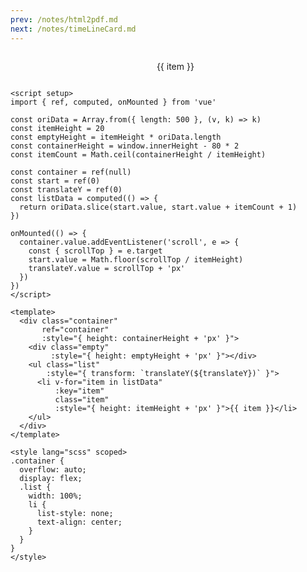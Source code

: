 ```yaml
---
prev: /notes/html2pdf.md
next: /notes/timeLineCard.md
---
```


<div class="container"
     ref="container"
     :style="{ height: containerHeight + 'px' }">
  <div class="empty"
       :style="{ height: emptyHeight + 'px' }"></div>
  <ul class="list"
      :style="{ transform: `translateY(${translateY})` }">
    <li v-for="item in listData"
        :key="item"
        class="item"
        :style="{ height: itemHeight + 'px' }">{{ item }}</li>
  </ul>
</div>

<script setup>
import { ref, computed, onMounted } from 'vue'

const oriData = Array.from({ length: 500 }, (v, k) => k)
const itemHeight = 20
const emptyHeight = itemHeight * oriData.length
const containerHeight = window.innerHeight - 80 * 2
const itemCount = Math.ceil(containerHeight / itemHeight)

const container = ref(null)
const start = ref(0)
const translateY = ref(0)
const listData = computed(() => {
  return oriData.slice(start.value, start.value + itemCount + 1)
})

onMounted(() => {
  container.value.addEventListener('scroll', e => {
    const { scrollTop } = e.target
    start.value = Math.floor(scrollTop / itemHeight)
    translateY.value = scrollTop + 'px'
  })
})
</script>

<style lang="scss" scoped>
.container {
  overflow: auto;
  display: flex;
  .list {
    width: 100%;
    li {
      list-style: none;
      text-align: center;
    }
  }
}
</style>

```vue
<script setup>
import { ref, computed, onMounted } from 'vue'

const oriData = Array.from({ length: 500 }, (v, k) => k)
const itemHeight = 20
const emptyHeight = itemHeight * oriData.length
const containerHeight = window.innerHeight - 80 * 2
const itemCount = Math.ceil(containerHeight / itemHeight)

const container = ref(null)
const start = ref(0)
const translateY = ref(0)
const listData = computed(() => {
  return oriData.slice(start.value, start.value + itemCount + 1)
})

onMounted(() => {
  container.value.addEventListener('scroll', e => {
    const { scrollTop } = e.target
    start.value = Math.floor(scrollTop / itemHeight)
    translateY.value = scrollTop + 'px'
  })
})
</script>

<template>
  <div class="container"
       ref="container"
       :style="{ height: containerHeight + 'px' }">
    <div class="empty"
         :style="{ height: emptyHeight + 'px' }"></div>
    <ul class="list"
        :style="{ transform: `translateY(${translateY})` }">
      <li v-for="item in listData"
          :key="item"
          class="item"
          :style="{ height: itemHeight + 'px' }">{{ item }}</li>
    </ul>
  </div>
</template>

<style lang="scss" scoped>
.container {
  overflow: auto;
  display: flex;
  .list {
    width: 100%;
    li {
      list-style: none;
      text-align: center;
    }
  }
}
</style>
```